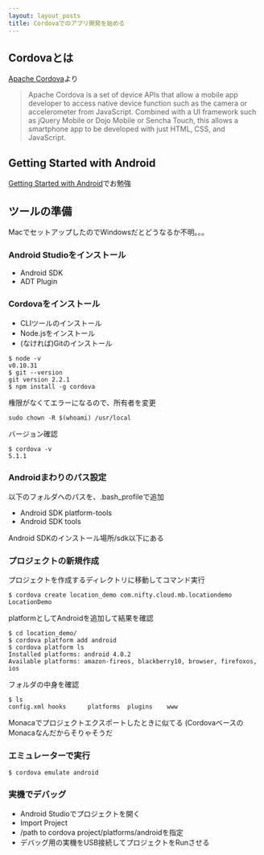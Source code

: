 ```yaml
---
layout: layout_posts
title: Cordovaでのアプリ開発を始める
---
```


## Cordovaとは

[Apache Cordova](https://cordova.apache.org/)より

> Apache Cordova is a set of device APIs that allow a mobile app developer to access native device function such as the camera or accelerometer from JavaScript. Combined with a UI framework such as jQuery Mobile or Dojo Mobile or Sencha Touch, this allows a smartphone app to be developed with just HTML, CSS, and JavaScript.

## Getting Started with Android

[Getting Started with Android](http://cordova.apache.org/docs/en/2.3.0/guide_getting-started_android_index.md.html)でお勉強

## ツールの準備

MacでセットアップしたのでWindowsだとどうなるか不明。。。

### Android Studioをインストール

- Android SDK
- ADT Plugin

### Cordovaをインストール

- CLIツールのインストール
 - Node.jsをインストール
 - (なければ)Gitのインストール

```
$ node -v
v0.10.31
$ git --version
git version 2.2.1
$ npm install -g cordova
```

権限がなくてエラーになるので、所有者を変更

```
sudo chown -R $(whoami) /usr/local
```

バージョン確認

```
$ cordova -v
5.1.1
```

### Androidまわりのパス設定

以下のフォルダへのパスを、.bash_profileで追加

- Android SDK platform-tools
- Android SDK tools

Android SDKのインストール場所/sdk以下にある

### プロジェクトの新規作成

プロジェクトを作成するディレクトリに移動してコマンド実行

```
$ cordova create location_demo com.nifty.cloud.mb.locationdemo LocationDemo
```

platformとしてAndroidを追加して結果を確認

```
$ cd location_demo/
$ cordova platform add android
$ cordova platform ls
Installed platforms: android 4.0.2
Available platforms: amazon-fireos, blackberry10, browser, firefoxos, ios
```

フォルダの中身を確認

```
$ ls
config.xml hooks      platforms  plugins    www
```

Monacaでプロジェクトエクスポートしたときに似てる
(CordovaベースのMonacaなんだからそりゃそうだ

### エミュレーターで実行

```
$ cordova emulate android
```

### 実機でデバッグ

- Android Studioでプロジェクトを開く
 - Import Project
 - /path to cordova project/platforms/androidを指定
- デバッグ用の実機をUSB接続してプロジェクトをRunさせる
